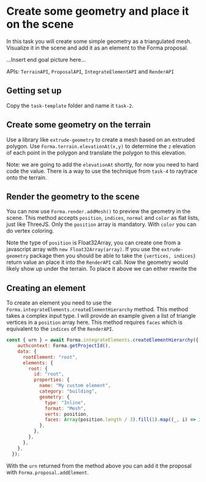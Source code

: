 # Create some geometry and place it on the scene

In this task you will create some simple geometry as a triangulated mesh.
Visualize it in the scene and add it as an element to the Forma proposal.

...Insert end goal picture here...

APIs: `TerrainAPI`, `ProposalAPI`, `IntegrateElementAPI` and `RenderAPI`

## Getting set up

Copy the `task-template` folder and name it `task-2`.

## Create some geometry on the terrain

Use a library like `extrude-geometry` to create a mesh based on an extruded polygon.
Use `Forma.terrain.elevationAt(x,y)` to determine the `z` elevation of each point 
in the polygon and translate the polygon to this elevation.

Note: we are going to add the `elevationAt` shortly, for now you need to hard code the value. 
There is a way to use the technique from `task-4` to raytrace onto the terrain.


## Render the geometry to the scene

You can now use `Forma.render.addMesh()` to preview the geometry in the scene.
This method accepts `position`, `indices`, `normal` and `color` as flat lists, just like ThreeJS.
Only the `position` array is mandatory. With `color` you can do vertex coloring. 

Note the type of `position` is Float32Array, you can create one from a javascript array with `new Float32Array(array)`. If you use the `extrude-geometry` package then you should be able to take the `{vertices, indices}` return value an place it into the `RenderAPI` call. Now the geometry would likely show up under the terrain. To place it above we can either
rewrite the 

## Creating an element

To create an element you need to use the `Forma.integrateElements.createElementHierarchy` method.
This method takes a complex input type. I will provide an example given a list of triangle vertices in 
a `position` array here. This method requires `faces` which is equivalent to the `indices` of the `RenderAPI`.


```js
const { urn } = await Forma.integrateElements.createElementHierarchy({
    authcontext: Forma.getProjectId(),
    data: {
      rootElement: "root",
      elements: {
        root: {
          id: "root",
          properties: {
            name: "My custom element",
            category: "building",
            geometry: {
              type: "Inline",
              format: "Mesh",
              verts: position,
              faces: Array(position.length / 3).fill(1).map((_, i) => i)
            },
          },
        },
      },
    },
  });
```

With the `urn` returned from the method above you can add it the proposal 
with `Forma.proposal.addElement`. 